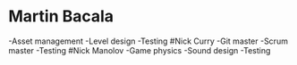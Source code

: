 # Martin Bacala
-Asset management
-Level design
-Testing
#Nick Curry
-Git master
-Scrum master
-Testing
#Nick Manolov
-Game physics
-Sound design
-Testing
